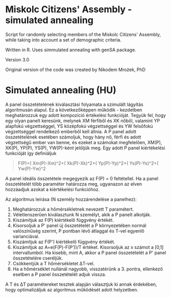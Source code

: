 # Miskolc Citizens' Assembly - simulated annealing
Script for randomly selecting members of the Miskolc Citizens' Assembly, while taking into account a set of demographic criteria.

Written in R. Uses simmulated annealing with genSA package.

Version 3.0

Original version of the code was created by Nikodem Mrożek, PhD

# Simulated annealing (HU)
A panel összetételének kiválasztási folyamata a szimulált lágyítás algoritmusán alapul.
Ez a következőképpen működik - kezdetben meghatározzuk egy adott kompozíció értékelési funkcióját. Tegyük fel, hogy egy olyan panelt keresünk, melynek XM férfiből és XK nőből, valamint YP alapfokú végzettséggel, YS középfokú végzettséggel és YW  felsőfokú végzettséggel rendelkező emberből kell állnia. A P panel adott összetételének esetében számoljuk, hogy hány nő, férfi és adott végzettségű ember van benne, és ezeket a számokat megfelelően, XM(P), XK(P), YP(P), YS(P), YW(P)-ként jelöljük meg.
Egy adott P panel kiértékelési funkcióját így definiáljuk

> F(P)=( Xm(P)-Xm)^2+( Xk(P)-Xk)^2+( Yp(P)-Yp)^2+( Ys(P)-Ys)^2+( Yw(P)-Yw)^2

A panel ideális összetétele megegyezik az F(P) = 0 feltétellel. 
Ha a panel összetételét több paraméter határozza meg, ugyanazon az elven hozzáadjuk azokat a kiértékelési funkcióhoz.

Az algoritmus leírása (N személy hozzárendelése a panelhez):
1. Meghatározzuk a hőmérsékletnek nevezett T paramétert.
2. Véletlenszerűen kiválasztunk N személyt, akik a P panelt alkotják.
3. Kiszámítjuk az F(P) kiértékelő függvény értékét.
4. Kisorsoljuk a P' panel új összetételét a P környezetében normál valószínűség szerint, P pontban lévő átlaggal és T-vel egyenlő varianciával.
5. Kiszámítjuk az F(P') kiértékelő függvény értékét.
6. Kiszámítjuk az A=e(F(P)-F(P’))/T értéket. Kisorsoljuk az x számot a [0,1] intervallumból. Ha kisebb, mint A, akkor a P panel összetételét a P' panel összetételére cseréljük.
7. Csökkentjük a T hőmérsékletet ΔT-vel.
8. Ha a hőmérséklet nullánál nagyobb, visszatérünk a 3. pontra, ellenkező esetben a P panel összetételét adjuk vissza.

A T és ΔT paramétereket tesztek alapján választjuk ki annak érdekében, hogy optimalizáljuk az algoritmus működését adott helyzetben.

